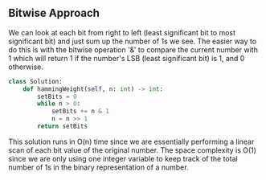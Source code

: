 ## Bitwise Approach
We can look at each bit from right to left (least significant bit to most significant bit) and just sum up the number of 1s we see. The easier way to do this is with the bitwise operation '&' to compare the current number with 1 which will return 1 if the number's LSB (least significant bit) is 1, and 0 otherwise.
``` python
class Solution:
    def hammingWeight(self, n: int) -> int:
        setBits = 0
        while n > 0:
            setBits += n & 1
            n = n >> 1
        return setBits
```
This solution runs in O(n) time since we are essentially performing a linear scan of each bit value of the original number. The space complexity is O(1) since we are only using one integer variable to keep track of the total number of 1s in the binary representation of a number.